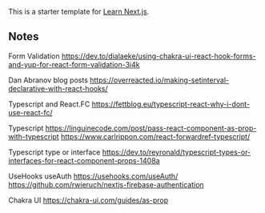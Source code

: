 This is a starter template for [Learn Next.js](https://nextjs.org/learn).

## Notes

Form Validation
https://dev.to/dialaeke/using-chakra-ui-react-hook-forms-and-yup-for-react-form-validation-3i4k

Dan Abranov blog posts
https://overreacted.io/making-setinterval-declarative-with-react-hooks/

Typescript and React.FC
https://fettblog.eu/typescript-react-why-i-dont-use-react-fc/

Typescript
https://linguinecode.com/post/pass-react-component-as-prop-with-typescript
https://www.carlrippon.com/react-forwardref-typescript/

Typescript type or interface
https://dev.to/reyronald/typescript-types-or-interfaces-for-react-component-props-1408a

UseHooks useAuth
https://usehooks.com/useAuth/
https://github.com/rwieruch/nextjs-firebase-authentication

Chakra UI
https://chakra-ui.com/guides/as-prop

